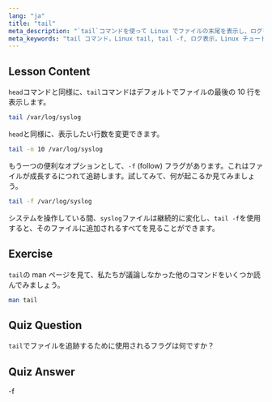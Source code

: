 ```yaml
---
lang: "ja"
title: "tail"
meta_description: "`tail`コマンドを使って Linux でファイルの末尾を表示し、ログを監視する方法を学びます。リアルタイム更新のための`tail -f`を発見しましょう。Linux の旅を始めましょう！"
meta_keywords: "tail コマンド，Linux tail, tail -f, ログ表示，Linux チュートリアル，Linux 初心者，Linux ガイド"
---
```


## Lesson Content

`head`コマンドと同様に、`tail`コマンドはデフォルトでファイルの最後の 10 行を表示します。

```bash
tail /var/log/syslog
```

`head`と同様に、表示したい行数を変更できます。

```bash
tail -n 10 /var/log/syslog
```

もう一つの便利なオプションとして、`-f` (follow) フラグがあります。これはファイルが成長するにつれて追跡します。試してみて、何が起こるか見てみましょう。

```bash
tail -f /var/log/syslog
```

システムを操作している間、`syslog`ファイルは継続的に変化し、`tail -f`を使用すると、そのファイルに追加されるすべてを見ることができます。

## Exercise

`tail`の man ページを見て、私たちが議論しなかった他のコマンドをいくつか読んでみましょう。

```bash
man tail
```

## Quiz Question

`tail`でファイルを追跡するために使用されるフラグは何ですか？

## Quiz Answer

-f
